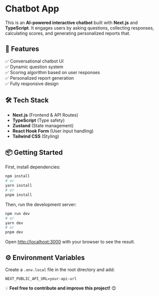 # Chatbot App

This is an **AI-powered interactive chatbot** built with **Next.js** and **TypeScript**. It engages users by asking questions, collecting responses, calculating scores, and generating personalized reports that.

## 🚀 Features

✅ Conversational chatbot UI  
✅ Dynamic question system  
✅ Scoring algorithm based on user responses  
✅ Personalized report generation  
✅ Fully responsive design

## 🛠 Tech Stack

- **Next.js** (Frontend & API Routes)
- **TypeScript** (Type safety)
- **Zustand** (State management)
- **React Hook Form** (User input handling)
- **Tailwind CSS** (Styling)

## 📦 Getting Started

First, install dependencies:

```bash
npm install
# or
yarn install
# or
pnpm install
```

Then, run the development server:

```bash
npm run dev
# or
yarn dev
# or
pnpm dev
```

Open [http://localhost:3000](http://localhost:3000) with your browser to see the result.

## ⚙️ Environment Variables

Create a `.env.local` file in the root directory and add:

```
NEXT_PUBLIC_API_URL=your-api-url
```

💡 **Feel free to contribute and improve this project!** 😊
